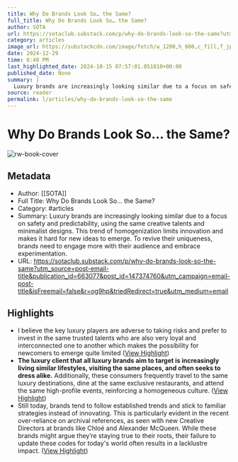 ```yaml
---
title: Why Do Brands Look So… the Same?
full_title: Why Do Brands Look So… the Same?
author: SOTA
url: https://sotaclub.substack.com/p/why-do-brands-look-so-the-same?utm_source=post-email-title&publication_id=663077&post_id=147374760&utm_campaign=email-post-title&isFreemail=false&r=og9hp&triedRedirect=true&utm_medium=email
category: articles
image_url: https://substackcdn.com/image/fetch/w_1200,h_600,c_fill,f_jpg,q_auto:good,fl_progressive:steep,g_auto/https%3A%2F%2Fsubstack-post-media.s3.amazonaws.com%2Fpublic%2Fimages%2F195be933-e979-477f-8c87-85eb00bbe768_6944x4861.jpeg
date: 2024-12-29
time: 6:40 PM
last_highlighted_date: 2024-10-15 07:57:01.051810+00:00
published_date: None
summary: |
  Luxury brands are increasingly looking similar due to a focus on safety and predictability, using the same creative talents and minimalist designs. This trend of homogenization limits innovation and makes it hard for new ideas to emerge. To revive their uniqueness, brands need to engage more with their audience and embrace experimentation.
source: reader
permalink: l/articles/why-do-brands-look-so-the-same
---
```

# Why Do Brands Look So… the Same?

![rw-book-cover](https://substackcdn.com/image/fetch/w_1200,h_600,c_fill,f_jpg,q_auto:good,fl_progressive:steep,g_auto/https%3A%2F%2Fsubstack-post-media.s3.amazonaws.com%2Fpublic%2Fimages%2F195be933-e979-477f-8c87-85eb00bbe768_6944x4861.jpeg)

## Metadata
- Author: [[SOTA]]
- Full Title: Why Do Brands Look So… the Same?
- Category: #articles
- Summary: Luxury brands are increasingly looking similar due to a focus on safety and predictability, using the same creative talents and minimalist designs. This trend of homogenization limits innovation and makes it hard for new ideas to emerge. To revive their uniqueness, brands need to engage more with their audience and embrace experimentation.
- URL: https://sotaclub.substack.com/p/why-do-brands-look-so-the-same?utm_source=post-email-title&publication_id=663077&post_id=147374760&utm_campaign=email-post-title&isFreemail=false&r=og9hp&triedRedirect=true&utm_medium=email

## Highlights
- I believe the key luxury players are adverse to taking risks and prefer to invest in the same trusted talents who are also very loyal and interconnected one to another which makes the possibility for newcomers to emerge quite limited ([View Highlight](https://read.readwise.io/read/01ja7jtcar0h97f10j9xp4qhwh))
- **The luxury client that all luxury brands aim to target is increasingly living similar lifestyles, visiting the same places, and often seeks to dress alike.** Additionally, these consumers frequently travel to the same luxury destinations, dine at the same exclusive restaurants, and attend the same high-profile events, reinforcing a homogeneous culture. ([View Highlight](https://read.readwise.io/read/01ja7jv4wgbp67vs3ym9eskqw7))
- Still today, brands tend to follow established trends and stick to familiar strategies instead of innovating. This is particularly evident in the recent over-reliance on archival references, as seen with new Creative Directors at brands like Chloé and Alexander McQueen. While these brands might argue they’re staying true to their roots, their failure to update these codes for today's world often results in a lacklustre impact. ([View Highlight](https://read.readwise.io/read/01ja7jw8zz14qf1k0nxqvyvpmr))


